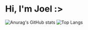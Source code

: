 # Hi, I'm Joel :>

![Anurag's GitHub stats](https://github-readme-stats.vercel.app/api?username=joelkalil&show_icons=true&theme=radical)  ![Top Langs](https://github-readme-stats.vercel.app/api/top-langs/?username=anuraghazra&layout=compact&theme=radical)
